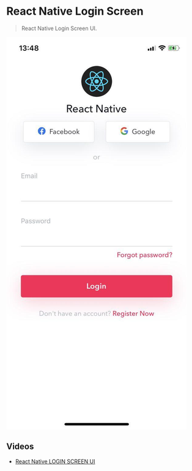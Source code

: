# React Native Login Screen

> React Native Login Screen UI.

![React Native Login Screen UI](./screenshots/screenshot.jpg "React Native Login Screen UI")

## Videos

- [React Native LOGIN SCREEN UI](https://www.youtube.com/watch?v=RraXs4K4kvk)
